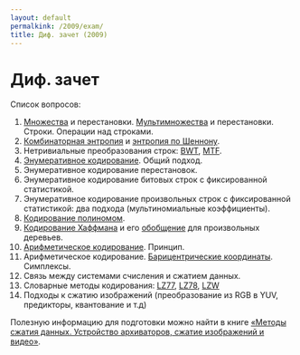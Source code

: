```yaml
---
layout: default
permalkink: /2009/exam/
title: Диф. зачет (2009)
---
```


# Диф. зачет

Список вопросов:

1. [Множества](http://en.wikipedia.org/wiki/Set_(mathematics)) и перестановки. [Мультимножества](http://en.wikipedia.org/wiki/Multiset) и перестановки. Строки. Операции над строками.
2. [Комбинаторная энтропия](/assets/content/pdf/entropy.pdf) и [энтропия по Шеннону](http://en.wikipedia.org/wiki/Entropy_(information_theory)).
3. Нетривиальные преобразования строк: [BWT], [MTF].
4. [Энумеративное кодирование](http://www.stanford.edu/~cover/papers/transIT/0073cove.pdf). Общий подход.
5. Энумеративное кодирование перестановок.
6. Энумеративное кодирование битовых строк с фиксированной статистикой.
7. Энумеративное кодирование произвольных строк с фиксированной статистикой: два подхода (мультиномиальные коэффициенты).
8. [Кодирование полиномом](/theory/polynom-coding/).
9. [Кодирование Хаффмана](http://compression.graphicon.ru/download/articles/huff/huffman_1952_minimum-redundancy-codes.pdf) и его [обобщение](/conferences/redundancy2009/) для произвольных деревьев.
10. [Арифметическое кодирование](http://en.wikipedia.org/wiki/Arithmetic_coding). Принцип.
11. Арифметическое кодирование. [Барицентрические координаты](/conferences/redundancy2009/). Симплексы.
12. Связь между системами счисления и сжатием данных.
13. Словарные методы кодирования: [LZ77], [LZ78], [LZW]
14. Подходы к сжатию изображений (преобразование из RGB в YUV, предикторы, квантование и т.д)

Полезную информацию для подготовки можно найти в книге [«Методы сжатия данных. Устройство архиваторов, сжатие изображений и видео»](http://compression.ru/book/).

[BWT]: http://en.wikipedia.org/wiki/BWT
[MTF]: http://en.wikipedia.org/wiki/Move-to-front_transform
[LZ77]: http://en.wikipedia.org/wiki/LZ77
[LZ78]: http://en.wikipedia.org/wiki/LZ78
[LZW]: http://en.wikipedia.org/wiki/LZW
